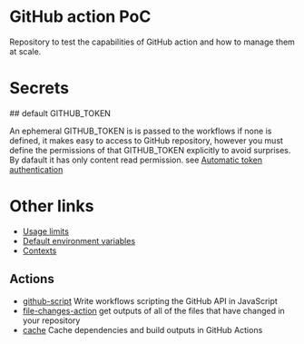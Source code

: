 # GitHub action PoC
Repository to test the capabilities of GitHub action and how to manage them at scale.

# Secrets

## default GITHUB_TOKEN

An ephemeral GITHUB_TOKEN is is passed to the workflows if none is defined,
it makes easy to access to GitHub repository, 
however you must define the permissions of that GITHUB_TOKEN explicitly
to avoid surprises. By dafault it has only content read permission.
see [Automatic token authentication](https://docs.github.com/en/actions/security-guides/automatic-token-authentication)


# Other links

* [Usage limits](https://docs.github.com/en/actions/learn-github-actions/usage-limits-billing-and-administration#usage-limits)
* [Default environment variables](https://docs.github.com/en/actions/learn-github-actions/environment-variables#default-environment-variables)
* [Contexts](https://docs.github.com/en/actions/learn-github-actions/contexts)

## Actions

* [github-script](https://github.com/actions/github-script) Write workflows scripting the GitHub API in JavaScript
* [file-changes-action](https://github.com/trilom/file-changes-action) get outputs of all of the files that have changed in your repository
* [cache](https://github.com/actions/cache) Cache dependencies and build outputs in GitHub Actions